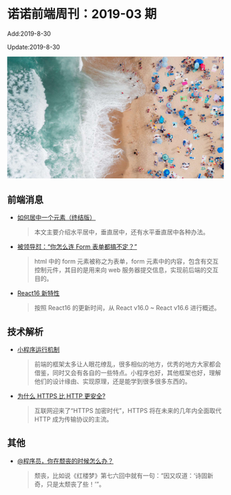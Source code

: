 # 诺诺前端周刊：2019-03 期

Add:2019-8-30

Update:2019-8-30

![201903](../images/2019/201903.jpg)

## 前端消息

- [如何居中一个元素（终结版）](https://mp.weixin.qq.com/s/GU53AdyXk1H5KBotBHUGEA)

  > 本文主要介绍水平居中，垂直居中，还有水平垂直居中各种办法。

- [被领导怼：“你怎么连 Form 表单都搞不定？”](https://mp.weixin.qq.com/s/Zkcdg0iAZQe-C6KUQs0KpA)

  > html 中的 form 元素被称之为表单，form 元素中的内容，包含有交互控制元件，其目的是用来向 web 服务器提交信息，实现前后端的交互目的。

- [React16 新特性](https://mp.weixin.qq.com/s/gydO0sC18u8xC48tRzzVWw)

  > 按照 React16 的更新时间，从 React v16.0 ~ React v16.6 进行概述。

## 技术解析

- [小程序运行机制](https://mp.weixin.qq.com/s/6x0_T0eqVN21gXZj2zLL8g)

  > 前端的框架太多让人眼花缭乱，很多相似的地方，优秀的地方大家都会借鉴，同时又会有各自的一些特点。小程序也好，其他框架也好，理解他们的设计缘由、实现原理，还是能学到很多很多东西的。

- [为什么 HTTPS 比 HTTP 更安全?](https://mp.weixin.qq.com/s/liH6t4rYq0MXvG4-xUIfOw)

  > 互联网迎来了“HTTPS 加密时代”，HTTPS 将在未来的几年内全面取代 HTTP 成为传输协议的主流。

<!-- ## 业界新闻 -->

## 其他

- [@程序员，你在颓丧的时候怎么办？](https://mp.weixin.qq.com/s/wYQKUfR3glBDNUXvxj4BwA)
  > 颓丧，比如说《红楼梦》第七六回中就有一句：“因又叹道：‘诗固新奇，只是太颓丧了些！’”。
